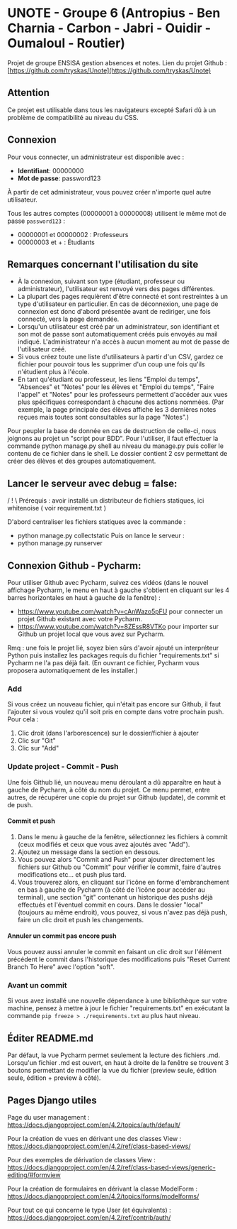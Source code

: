 # UNOTE - Groupe 6 (Antropius - Ben Charnia - Carbon - Jabri - Ouidir - Oumaloul - Routier)

Projet de groupe ENSISA gestion absences et notes.
Lien du projet Github : [https://github.com/tryskas/Unote](https://github.com/tryskas/Unote)

## Attention

Ce projet est utilisable dans tous les navigateurs excepté Safari dû à un problème de compatibilité au niveau du CSS.

## Connexion

Pour vous connecter, un administrateur est disponible avec :
- **Identifiant**: 00000000
- **Mot de passe**: password123

À partir de cet administrateur, vous pouvez créer n'importe quel autre utilisateur.

Tous les autres comptes (00000001 à 00000008) utilisent le même mot de passe `password123` :
- 00000001 et 00000002 : Professeurs
- 00000003 et + : Étudiants

## Remarques concernant l'utilisation du site

- À la connexion, suivant son type (étudiant, professeur ou administrateur), l'utilisateur est renvoyé vers des pages différentes.
- La plupart des pages requièrent d'être connecté et sont restreintes à un type d'utilisateur en particulier. En cas de déconnexion, une page de connexion est donc d'abord présentée avant de rediriger, une fois connecté, vers la page demandée.
- Lorsqu'un utilisateur est créé par un administrateur, son identifiant et son mot de passe sont automatiquement créés puis envoyés au mail indiqué. L'administrateur n'a accès à aucun moment au mot de passe de l'utilisateur créé.
- Si vous créez toute une liste d'utilisateurs à partir d'un CSV, gardez ce fichier pour pouvoir tous les supprimer d'un coup une fois qu'ils n'étudient plus à l'école.
- En tant qu'étudiant ou professeur, les liens "Emploi du temps", "Absences" et "Notes" pour les élèves et "Emploi du temps", "Faire l'appel" et "Notes" pour les professeurs permettent d'accéder aux vues plus spécifiques correspondant à chacune des actions nommées. (Par exemple, la page principale des élèves affiche les 3 dernières notes reçues mais toutes sont consultables sur la page "Notes".)

Pour peupler la base de donnée en cas de destruction de celle-ci, nous joignons au projet un "script pour BDD". Pour l'utiliser, il faut effectuer la commande python manage.py shell au niveau du manage.py puis coller le contenu de ce fichier dans le shell.
Le dossier contient 2 csv permettant de créer des élèves et des groupes automatiquement.

## Lancer le serveur avec debug = false:

/ ! \ Prérequis : avoir installé un distributeur de fichiers statiques, ici whitenoise ( voir requirement.txt )

D'abord centraliser les fichiers statiques avec la commande :
- python manage.py collectstatic
Puis on lance le serveur :
- python manage.py runserver


## Connexion Github - Pycharm:

Pour utiliser Github avec Pycharm, suivez ces vidéos (dans le nouvel 
affichage Pycharm, le menu en haut à gauche s'obtient en cliquant sur les 4 
barres horizontales en haut à gauche de la fenêtre) :
- https://www.youtube.com/watch?v=cAnWazo5pFU pour connecter un projet 
  Github existant avec votre Pycharm.
- https://www.youtube.com/watch?v=8ZEssR8VTKo pour importer sur Github un 
  projet local que vous avez sur Pycharm.

Rmq : une fois le projet lié, soyez bien sûrs d'avoir ajouté un 
interpréteur Python puis installez les packages requis du fichier 
"requirements.txt" si Pycharm ne l'a pas déjà fait. (En ouvrant ce fichier, 
Pycharm vous proposera automatiquement de les installer.)

### Add

Si vous créez un nouveau fichier, qui n'était pas encore sur Github, il 
faut l'ajouter si vous voulez qu'il soit pris en compte dans votre prochain 
push. Pour cela :
1. Clic droit (dans l'arborescence) sur le dossier/fichier à ajouter
2. Clic sur "Git"
3. Clic sur "Add"

### Update project - Commit - Push

Une fois Github lié, un nouveau menu déroulant a dû apparaître en haut à 
gauche de Pycharm, à côté du nom du projet. Ce menu permet, entre autres, 
de récupérer une copie du projet sur Github (update), de commit et de push.

#### Commit et push

1. Dans le menu à gauche de la fenêtre, sélectionnez les fichiers à commit 
(ceux modifiés et ceux que vous avez ajoutés avec "Add"). 
2. Ajoutez un message dans la section en dessous.
3. Vous pouvez alors "Commit and Push" pour ajouter directement les 
   fichiers sur Github ou "Commit" pour vérifier le commit, faire d'autres 
   modifications etc... et push plus tard.
4. Vous trouverez alors, en cliquant sur l'icône en forme d'embranchement 
   en bas à gauche de Pycharm (à côté de l'icône pour accéder au terminal), 
   une section "git" contenant un historique des pushs déjà effectués et 
   l'éventuel commit en cours.
   Dans le dossier "local" (toujours au même endroit), vous pouvez, si vous 
   n'avez pas déjà push, faire un clic droit et push les changements.

#### Annuler un commit pas encore push

Vous pouvez aussi annuler le commit en faisant un clic droit sur l'élément 
précédent le commit dans l'historique des modifications puis "Reset Current 
Branch To Here" avec l'option "soft".

### Avant un commit

Si vous avez installé une nouvelle dépendance à une bibliothèque sur votre 
machine, pensez à mettre à jour le fichier "requirements.txt" en exécutant 
la commande `pip freeze > ./requirements.txt` au plus haut niveau.

## Éditer README.md

Par défaut, la vue Pycharm permet seulement la lecture des fichiers .md. 
Lorsqu'un fichier .md est ouvert, en haut à droite de la fenêtre se 
trouvent 3 boutons permettant de modifier la vue du fichier (preview seule, 
édition seule, édition + preview à côté).

## Pages Django utiles

Page du user management : https://docs.djangoproject.com/en/4.2/topics/auth/default/

Pour la création de vues en dérivant une des classes View : https://docs.djangoproject.com/en/4.2/ref/class-based-views/

Pour des exemples de dérivation de classes View : https://docs.djangoproject.com/en/4.2/ref/class-based-views/generic-editing/#formview

Pour la création de formulaires en dérivant la classe ModelForm : https://docs.djangoproject.com/en/4.2/topics/forms/modelforms/

Pour tout ce qui concerne le type User (et équivalents) : https://docs.djangoproject.com/en/4.2/ref/contrib/auth/
